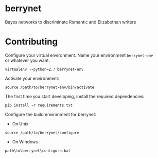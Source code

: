 # berrynet

Bayes networks to discriminate Romantic and Elizabethan writers

# Contributing

Configure your virtual environment. Name your environment `berrynet-env` or whatever you want.

```
virtualenv --python=2.7 berrynet-env
```

Activate your environment:

```
source /path/to/berrynet-env/bin/activate
```

The first time you start developing, install the required dependencies:

```
pip install -r requirements.txt
```

Configure the build environment for berrynet:


- On Unix

```
source /path/to/berrynet/configure
```

- On Windows

```
path\to\berrynet\configure.bat
```
